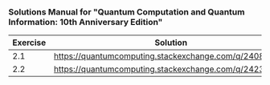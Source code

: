 ### Solutions Manual for "Quantum Computation and Quantum Information: 10th Anniversary Edition"

| Exercise | Solution                                               |
| -------- | ------------------------------------------------------ |
|   2.1    | https://quantumcomputing.stackexchange.com/q/2408/9474 |
|   2.2    | https://quantumcomputing.stackexchange.com/q/2423/9474 |
